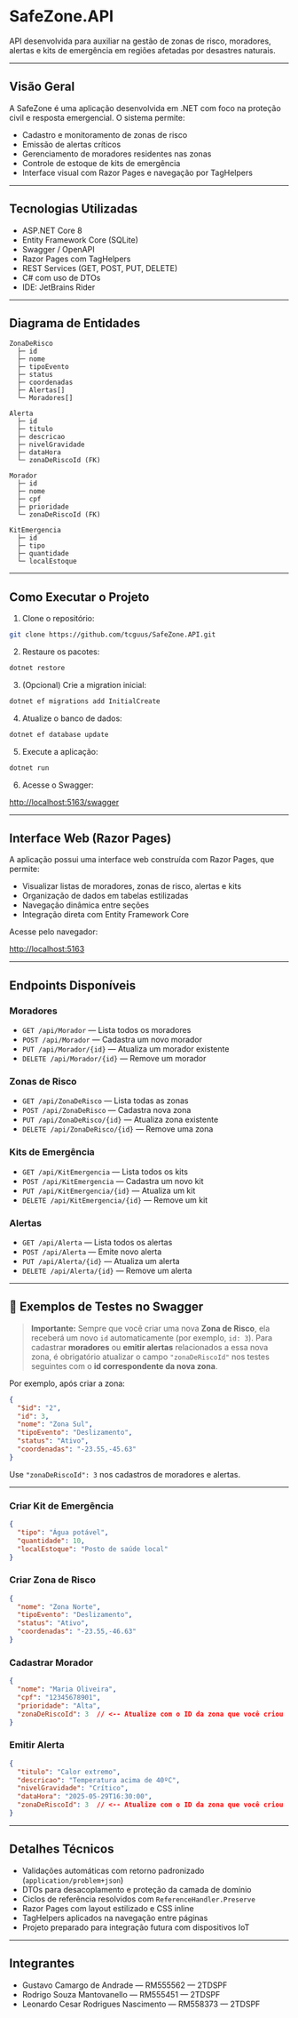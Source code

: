 # SafeZone.API

API desenvolvida para auxiliar na gestão de zonas de risco, moradores, alertas e kits de emergência em regiões afetadas por desastres naturais.

---

## Visão Geral

A SafeZone é uma aplicação desenvolvida em .NET com foco na proteção civil e resposta emergencial. O sistema permite:

* Cadastro e monitoramento de zonas de risco
* Emissão de alertas críticos
* Gerenciamento de moradores residentes nas zonas
* Controle de estoque de kits de emergência
* Interface visual com Razor Pages e navegação por TagHelpers

---

## Tecnologias Utilizadas

* ASP.NET Core 8
* Entity Framework Core (SQLite)
* Swagger / OpenAPI
* Razor Pages com TagHelpers
* REST Services (GET, POST, PUT, DELETE)
* C# com uso de DTOs
* IDE: JetBrains Rider

---

## Diagrama de Entidades

```
ZonaDeRisco
  ├─ id
  ├─ nome
  ├─ tipoEvento
  ├─ status
  ├─ coordenadas
  ├─ Alertas[]
  └─ Moradores[]

Alerta
  ├─ id
  ├─ titulo
  ├─ descricao
  ├─ nivelGravidade
  ├─ dataHora
  └─ zonaDeRiscoId (FK)

Morador
  ├─ id
  ├─ nome
  ├─ cpf
  ├─ prioridade
  └─ zonaDeRiscoId (FK)

KitEmergencia
  ├─ id
  ├─ tipo
  ├─ quantidade
  └─ localEstoque
```

---

## Como Executar o Projeto

1. Clone o repositório:

```bash
git clone https://github.com/tcguus/SafeZone.API.git
```

2. Restaure os pacotes:

```bash
dotnet restore
```

3. (Opcional) Crie a migration inicial:

```bash
dotnet ef migrations add InitialCreate
```

4. Atualize o banco de dados:

```bash
dotnet ef database update
```

5. Execute a aplicação:

```bash
dotnet run
```

6. Acesse o Swagger:

[http://localhost:5163/swagger](http://localhost:5163/swagger)

---

## Interface Web (Razor Pages)

A aplicação possui uma interface web construída com Razor Pages, que permite:

* Visualizar listas de moradores, zonas de risco, alertas e kits
* Organização de dados em tabelas estilizadas
* Navegação dinâmica entre seções
* Integração direta com Entity Framework Core

Acesse pelo navegador:

[http://localhost:5163](http://localhost:5163)

---

## Endpoints Disponíveis

### Moradores

* `GET /api/Morador` — Lista todos os moradores
* `POST /api/Morador` — Cadastra um novo morador
* `PUT /api/Morador/{id}` — Atualiza um morador existente
* `DELETE /api/Morador/{id}` — Remove um morador

### Zonas de Risco

* `GET /api/ZonaDeRisco` — Lista todas as zonas
* `POST /api/ZonaDeRisco` — Cadastra nova zona
* `PUT /api/ZonaDeRisco/{id}` — Atualiza zona existente
* `DELETE /api/ZonaDeRisco/{id}` — Remove uma zona

### Kits de Emergência

* `GET /api/KitEmergencia` — Lista todos os kits
* `POST /api/KitEmergencia` — Cadastra um novo kit
* `PUT /api/KitEmergencia/{id}` — Atualiza um kit
* `DELETE /api/KitEmergencia/{id}` — Remove um kit

### Alertas

* `GET /api/Alerta` — Lista todos os alertas
* `POST /api/Alerta` — Emite novo alerta
* `PUT /api/Alerta/{id}` — Atualiza um alerta
* `DELETE /api/Alerta/{id}` — Remove um alerta

---

## 🔪 Exemplos de Testes no Swagger

> **Importante:** Sempre que você criar uma nova **Zona de Risco**, ela receberá um novo `id` automaticamente (por exemplo, `id: 3`).
> Para cadastrar **moradores** ou **emitir alertas** relacionados a essa nova zona, é obrigatório atualizar o campo `"zonaDeRiscoId"` nos testes seguintes com o **id correspondente da nova zona**.

Por exemplo, após criar a zona:

```json
{
  "$id": "2",
  "id": 3,
  "nome": "Zona Sul",
  "tipoEvento": "Deslizamento",
  "status": "Ativo",
  "coordenadas": "-23.55,-45.63"
}
```

Use `"zonaDeRiscoId": 3` nos cadastros de moradores e alertas.

---

### Criar Kit de Emergência

```json
{
  "tipo": "Água potável",
  "quantidade": 10,
  "localEstoque": "Posto de saúde local"
}
```

### Criar Zona de Risco

```json
{
  "nome": "Zona Norte",
  "tipoEvento": "Deslizamento",
  "status": "Ativo",
  "coordenadas": "-23.55,-46.63"
}
```

### Cadastrar Morador

```json
{
  "nome": "Maria Oliveira",
  "cpf": "12345678901",
  "prioridade": "Alta",
  "zonaDeRiscoId": 3  // <-- Atualize com o ID da zona que você criou
}
```

### Emitir Alerta

```json
{
  "titulo": "Calor extremo",
  "descricao": "Temperatura acima de 40ºC",
  "nivelGravidade": "Crítico",
  "dataHora": "2025-05-29T16:30:00",
  "zonaDeRiscoId": 3  // <-- Atualize com o ID da zona que você criou
}
```


---

## Detalhes Técnicos

* Validações automáticas com retorno padronizado (`application/problem+json`)
* DTOs para desacoplamento e proteção da camada de domínio
* Ciclos de referência resolvidos com `ReferenceHandler.Preserve`
* Razor Pages com layout estilizado e CSS inline
* TagHelpers aplicados na navegação entre páginas
* Projeto preparado para integração futura com dispositivos IoT

---

## Integrantes

* Gustavo Camargo de Andrade — RM555562 — 2TDSPF
* Rodrigo Souza Mantovanello — RM555451 — 2TDSPF
* Leonardo Cesar Rodrigues Nascimento — RM558373 — 2TDSPF
